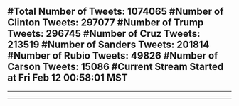 #Total Number of Tweets: 1074065 
#Number of Clinton Tweets: 297077
#Number of Trump Tweets: 296745
#Number of Cruz Tweets: 213519
#Number of Sanders Tweets: 201814
#Number of Rubio Tweets: 49826
#Number of Carson Tweets: 15086
#Current Stream Started at Fri Feb 12 00:58:01 MST
---
---
---
